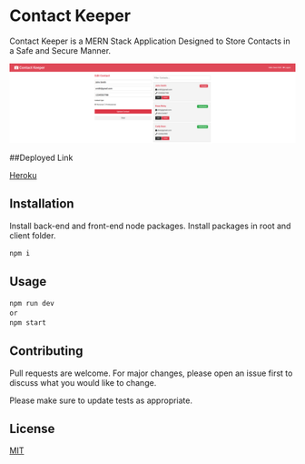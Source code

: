 # Contact Keeper
Contact Keeper is a MERN Stack Application Designed to Store Contacts in a Safe and Secure Manner.

![Screenshot](./client/public/CKscreenshot.png)

##Deployed Link

[Heroku](https://quiet-beach-22414.herokuapp.com/login)

## Installation
Install back-end and front-end node packages. Install packages in root and client folder.

```bash
npm i
```

## Usage

```bash
npm run dev
or
npm start
```

## Contributing
Pull requests are welcome. For major changes, please open an issue first to discuss what you would like to change.

Please make sure to update tests as appropriate.

## License
[MIT](https://choosealicense.com/licenses/mit/)
